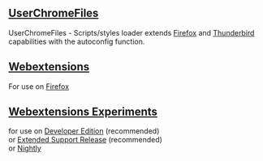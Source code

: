 ## [UserChromeFiles](https://github.com/VitaliyVstyle/VitaliyVstyle.github.io/tree/main/UserChromeFiles#userchromefiles)
UserChromeFiles - Scripts/styles loader extends [Firefox](https://www.mozilla.org/firefox/all) and [Thunderbird](https://www.thunderbird.net/thunderbird/all) capabilities with the autoconfig function.

## [Webextensions](https://github.com/VitaliyVstyle/VitaliyVstyle.github.io/tree/main/WebExtExperiments#webextensions)
For use on [Firefox](https://www.mozilla.org/firefox/all)

## [Webextensions Experiments](https://github.com/VitaliyVstyle/VitaliyVstyle.github.io/tree/main/WebExtExperiments#webextensions-experiments)
for use on [Developer Edition](https://www.mozilla.org/firefox/developer)  (recommended)  
or [Extended Support Release](https://www.mozilla.org/firefox/enterprise)  (recommended)  
or [Nightly](https://www.mozilla.org/firefox/nightly)
